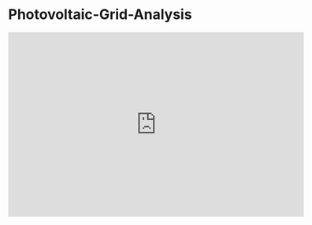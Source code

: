 # Photovoltaic-Grid-Analysis

<iframe title="solar_analysis" width="600" height="373.5" src="https://app.powerbi.com/view?r=eyJrIjoiMWExMThhMTYtOTQ1Yy00ZWFhLWI1Y2MtM2Y4NDNiY2Q5YTE4IiwidCI6ImJmZjRmNmRiLWU4MGQtNDhkOC1iODQ5LWIxNjc1NmY0NWE1ZSIsImMiOjh9" frameborder="0" allowFullScreen="true"></iframe>